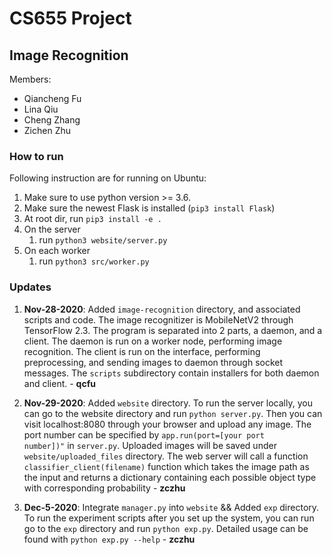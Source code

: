 # CS655 Project
## Image Recognition

Members:
- Qiancheng Fu
- Lina Qiu
- Cheng Zhang
- Zichen Zhu

### How to run

Following instruction are for running on Ubuntu:
1. Make sure to use python version >= 3.6.
2. Make sure the newest Flask is installed (`pip3 install Flask`)
3. At root dir, run `pip3 install -e .`
4. On the server
    1. run `python3 website/server.py`
5. On each worker
    1. run `python3 src/worker.py`

### Updates

1. **Nov-28-2020**: Added `image-recognition` directory, and associated scripts and code. The image recognitizer is MobileNetV2 through TensorFlow 2.3. The program is separated into 2 parts, a daemon, and a client. The daemon is run on a worker node, performing image recognition. The client is run on the interface, performing preprocessing, and sending images to daemon through socket messages. The `scripts` subdirectory contain installers for both daemon and client. - **qcfu**

2. **Nov-29-2020**: Added `website` directory. To run the server locally, you can go to the website directory and run `python server.py`. Then you can visit localhost:8080 through your browser and upload any image. The port number can be specified by <code>app.run(port=[your port number])"</code> in `server.py`. Uploaded images will be saved under `website/uploaded_files` directory. The web server will call a function <code>classifier\_client(filename)</code> function which takes the image path as the input and returns a dictionary containing each possible object type with corresponding probability - **zczhu**

2. **Dec-5-2020**: Integrate `manager.py` into `website` && Added `exp` directory. To run the experiment scripts after you set up the system, you can run go to the `exp` directory and run `python exp.py`. Detailed usage can be found with `python exp.py --help` - **zczhu**
